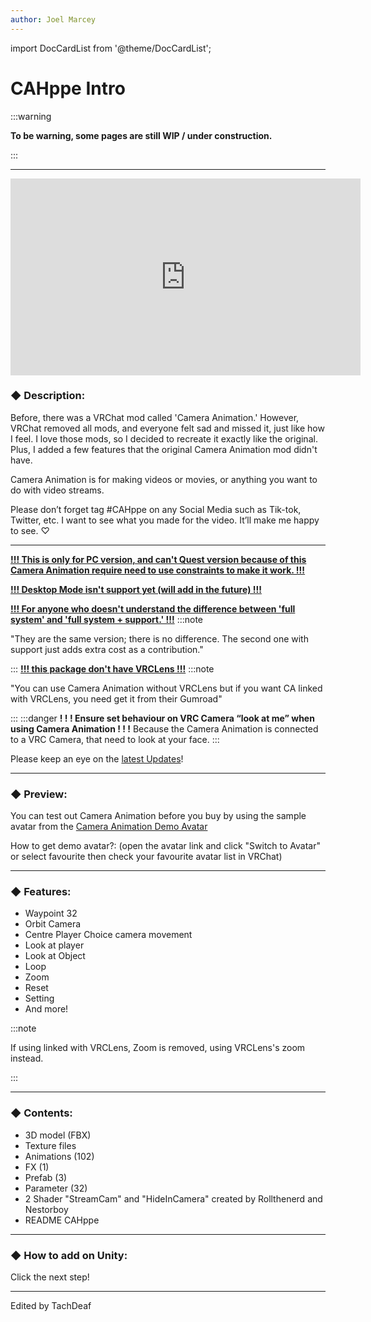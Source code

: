 ```yaml
---
author: Joel Marcey
---
```



import DocCardList from '@theme/DocCardList';

# CAHppe Intro
:::warning

**To be warning, some pages are still WIP / under construction.**

:::
___
<iframe width="560" height="315" src="https://www.youtube.com/embed/NeQeA9TXIA4?si=gNaoekOYeaj9Vvvq" title="YouTube video player" frameborder="0" allow="accelerometer; autoplay; clipboard-write; encrypted-media; gyroscope; picture-in-picture; web-share" referrerpolicy="strict-origin-when-cross-origin" allowfullscreen></iframe>

### ◆ Description:

Before, there was a VRChat mod called 'Camera Animation.' However, VRChat removed all mods, and everyone felt sad and missed it, just like how I feel. I love those mods, so I decided to recreate it exactly like the original. Plus, I added a few features that the original Camera Animation mod didn't have.

Camera Animation is for making videos or movies, or anything you want to do with video streams.

Please don’t forget tag #CAHppe on any Social Media such as Tik-tok, Twitter, etc. I want to see what you made for the video. It’ll make me happy to see. ♡

___

<ins>**!!! This is only for PC version, and can't Quest version because of this Camera Animation require need to use constraints to make it work. !!!**</ins>
<p></p>

<ins>**!!! Desktop Mode isn't support yet (will add in the future) !!!**</ins>
<p></p>

<ins>**!!! For anyone who doesn't understand the difference between 'full system' and 'full system + support.' !!!**</ins>
:::note

"They are the same version; there is no difference. The second one with support just adds extra cost as a contribution."

:::
<ins>**!!! this package don't have VRCLens !!!**</ins>
:::note

"You can use Camera Animation without VRCLens but if you want CA linked with VRCLens, you need get it from their Gumroad"

:::
:::danger
**! ! ! Ensure set behaviour on VRC Camera “look at me” when using Camera Animation ! ! !**
Because the Camera Animation is connected to a VRC Camera, that need to look at your face.
:::

Please keep an eye on the [latest Updates](../updates)!

___

### ◆ Preview:

You can test out Camera Animation before you buy by using the sample avatar from the [Camera Animation Demo Avatar](https://vrchat.com/home/avatar/avtr_89e2b4e1-7a6a-4dbc-9c06-dfef99ec0472)

How to get demo avatar?: (open the avatar link and click "Switch to Avatar" or select favourite then check your favourite avatar list in VRChat)

___

### ◆ Features:

- Waypoint 32
- Orbit Camera
- Centre Player Choice camera movement
- Look at player
- Look at Object
- Loop
- Zoom
- Reset
- Setting
- And more!

<!-- //PICTURES HERE -->

:::note

If using linked with VRCLens, Zoom is removed, using VRCLens's zoom instead.

:::

___

### ◆ Contents:

- 3D model (FBX)
- Texture files
- Animations (102)
- FX (1)
- Prefab (3)
- Parameter (32)
- 2 Shader "StreamCam" and "HideInCamera" created by Rollthenerd and Nestorboy
- README CAHppe

___

### ◆ How to add on Unity:
Click the next step!
___

Edited by TachDeaf